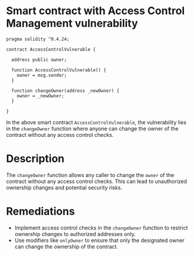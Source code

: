 # Smart contract with Access Control Management vulnerability

```solidity
pragma solidity ^0.4.24;

contract AccessControlVulnerable {
  
  address public owner;

  function AccessControlVulnerable() {
    owner = msg.sender;
  }

  function changeOwner(address _newOwner) {
    owner = _newOwner;
  }

}
```

In the above smart contract `AccessControlVulnerable`, the vulnerability lies in the `changeOwner` function where anyone can change the owner of the contract without any access control checks.

# Description

The `changeOwner` function allows any caller to change the `owner` of the contract without any access control checks. This can lead to unauthorized ownership changes and potential security risks.

# Remediations

- Implement access control checks in the `changeOwner` function to restrict ownership changes to authorized addresses only.
- Use modifiers like `onlyOwner` to ensure that only the designated owner can change the ownership of the contract.